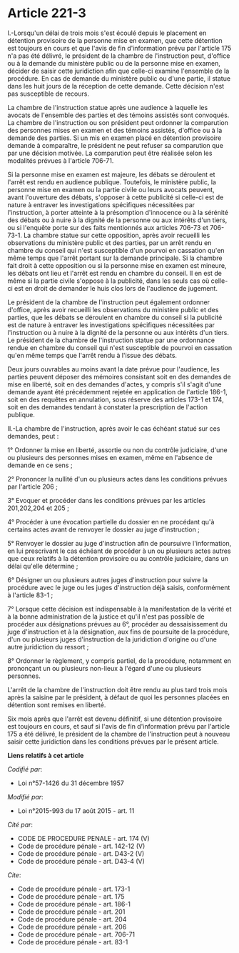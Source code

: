# Article 221-3

I.-Lorsqu'un délai de trois mois s'est écoulé depuis le placement en détention provisoire de la personne mise en examen, que
cette détention est toujours en cours et que l'avis de fin d'information prévu par l'article 175 n'a pas été délivré, le
président de la chambre de l'instruction peut, d'office ou à la demande du ministère public ou de la personne mise en examen,
décider de saisir cette juridiction afin que celle-ci examine l'ensemble de la procédure. En cas de demande du ministère
public ou d'une partie, il statue dans les huit jours de la réception de cette demande. Cette décision n'est pas susceptible
de recours. 

La chambre de l'instruction statue après une audience à laquelle les avocats de l'ensemble des parties et des témoins
assistés sont convoqués. La chambre de l'instruction ou son président peut ordonner la comparution des personnes mises en
examen et des témoins assistés, d'office ou à la demande des parties. Si un mis en examen placé en détention provisoire
demande à comparaître, le président ne peut refuser sa comparution que par une décision motivée. La comparution peut être
réalisée selon les modalités prévues à l'article 706-71. 

Si la personne mise en examen est majeure, les débats se déroulent et l'arrêt est rendu en audience publique. Toutefois, le
ministère public, la personne mise en examen ou la partie civile ou leurs avocats peuvent, avant l'ouverture des débats,
s'opposer à cette publicité si celle-ci est de nature à entraver les investigations spécifiques nécessitées par
l'instruction, à porter atteinte à la présomption d'innocence ou à la sérénité des débats ou à nuire à la dignité de la
personne ou aux intérêts d'un tiers, ou si l'enquête porte sur des faits mentionnés aux articles 706-73 et 706-73-1. La
chambre statue sur cette opposition, après avoir recueilli les observations du ministère public et des parties, par un arrêt
rendu en chambre du conseil qui n'est susceptible d'un pourvoi en cassation qu'en même temps que l'arrêt portant sur la
demande principale. Si la chambre fait droit à cette opposition ou si la personne mise en examen est mineure, les débats ont
lieu et l'arrêt est rendu en chambre du conseil. Il en est de même si la partie civile s'oppose à la publicité, dans les
seuls cas où celle-ci est en droit de demander le huis clos lors de l'audience de jugement. 

Le président de la chambre de l'instruction peut également ordonner d'office, après avoir recueilli les observations du
ministère public et des parties, que les débats se déroulent en chambre du conseil si la publicité est de nature à entraver
les investigations spécifiques nécessitées par l'instruction ou à nuire à la dignité de la personne ou aux intérêts d'un
tiers. Le président de la chambre de l'instruction statue par une ordonnance rendue en chambre du conseil qui n'est
susceptible de pourvoi en cassation qu'en même temps que l'arrêt rendu à l'issue des débats. 

Deux jours ouvrables au moins avant la date prévue pour l'audience, les parties peuvent déposer des mémoires consistant soit
en des demandes de mise en liberté, soit en des demandes d'actes, y compris s'il s'agit d'une demande ayant été précédemment
rejetée en application de l'article 186-1, soit en des requêtes en annulation, sous réserve des articles 173-1 et 174, soit
en des demandes tendant à constater la prescription de l'action publique. 

II.-La chambre de l'instruction, après avoir le cas échéant statué sur ces demandes, peut : 

1° Ordonner la mise en liberté, assortie ou non du contrôle judiciaire, d'une ou plusieurs des personnes mises en examen,
même en l'absence de demande en ce sens ; 

2° Prononcer la nullité d'un ou plusieurs actes dans les conditions prévues par l'article 206 ; 

3° Evoquer et procéder dans les conditions prévues par les articles 201,202,204 et 205 ; 

4° Procéder à une évocation partielle du dossier en ne procédant qu'à certains actes avant de renvoyer le dossier au juge
d'instruction ; 

5° Renvoyer le dossier au juge d'instruction afin de poursuivre l'information, en lui prescrivant le cas échéant de procéder
à un ou plusieurs actes autres que ceux relatifs à la détention provisoire ou au contrôle judiciaire, dans un délai qu'elle
détermine ; 

6° Désigner un ou plusieurs autres juges d'instruction pour suivre la procédure avec le juge ou les juges d'instruction déjà
saisis, conformément à l'article 83-1 ; 

7° Lorsque cette décision est indispensable à la manifestation de la vérité et à la bonne administration de la justice et
qu'il n'est pas possible de procéder aux désignations prévues au 6°, procéder au dessaisissement du juge d'instruction et à
la désignation, aux fins de poursuite de la procédure, d'un ou plusieurs juges d'instruction de la juridiction d'origine ou
d'une autre juridiction du ressort ; 

8° Ordonner le règlement, y compris partiel, de la procédure, notamment en prononçant un ou plusieurs non-lieux à l'égard
d'une ou plusieurs personnes. 

L'arrêt de la chambre de l'instruction doit être rendu au plus tard trois mois après la saisine par le président, à défaut de
quoi les personnes placées en détention sont remises en liberté. 

Six mois après que l'arrêt est devenu définitif, si une détention provisoire est toujours en cours, et sauf si l'avis de fin
d'information prévu par l'article 175 a été délivré, le président de la chambre de l'instruction peut à nouveau saisir cette
juridiction dans les conditions prévues par le présent article.

**Liens relatifs à cet article**

_Codifié par_:

  - Loi n°57-1426 du 31 décembre 1957

_Modifié par_:

  - Loi n°2015-993 du 17 août 2015 - art. 11

_Cité par_:

  - CODE DE PROCEDURE PENALE - art. 174 (V)
  - Code de procédure pénale - art. 142-12 (V)
  - Code de procédure pénale - art. D43-2 (V)
  - Code de procédure pénale - art. D43-4 (V)

_Cite_:

  - Code de procédure pénale - art. 173-1
  - Code de procédure pénale - art. 175
  - Code de procédure pénale - art. 186-1
  - Code de procédure pénale - art. 201
  - Code de procédure pénale - art. 204
  - Code de procédure pénale - art. 206
  - Code de procédure pénale - art. 706-71
  - Code de procédure pénale - art. 83-1
